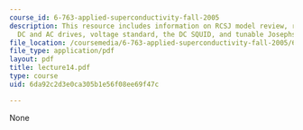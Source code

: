 ```yaml
---
course_id: 6-763-applied-superconductivity-fall-2005
description: This resource includes information on RCSJ model review, response to
  DC and AC drives, voltage standard, the DC SQUID, and tunable Josephson Junction.
file_location: /coursemedia/6-763-applied-superconductivity-fall-2005/6da92c2d3e0ca305b1e56f08ee69f47c_lecture14.pdf
file_type: application/pdf
layout: pdf
title: lecture14.pdf
type: course
uid: 6da92c2d3e0ca305b1e56f08ee69f47c

---
```

None